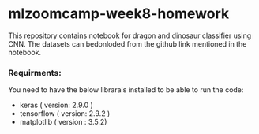 # mlzoomcamp-week8-homework

This repository contains notebook for dragon and dinosaur classifier using CNN. The datasets can bedonloded from the github link mentioned in the notebook.

### Requirments:

You need to have the below librarais installed to be able to run the code:
- keras ( version: 2.9.0 )
- tensorflow ( version: 2.9.2 )
- matplotlib ( version : 3.5.2)


